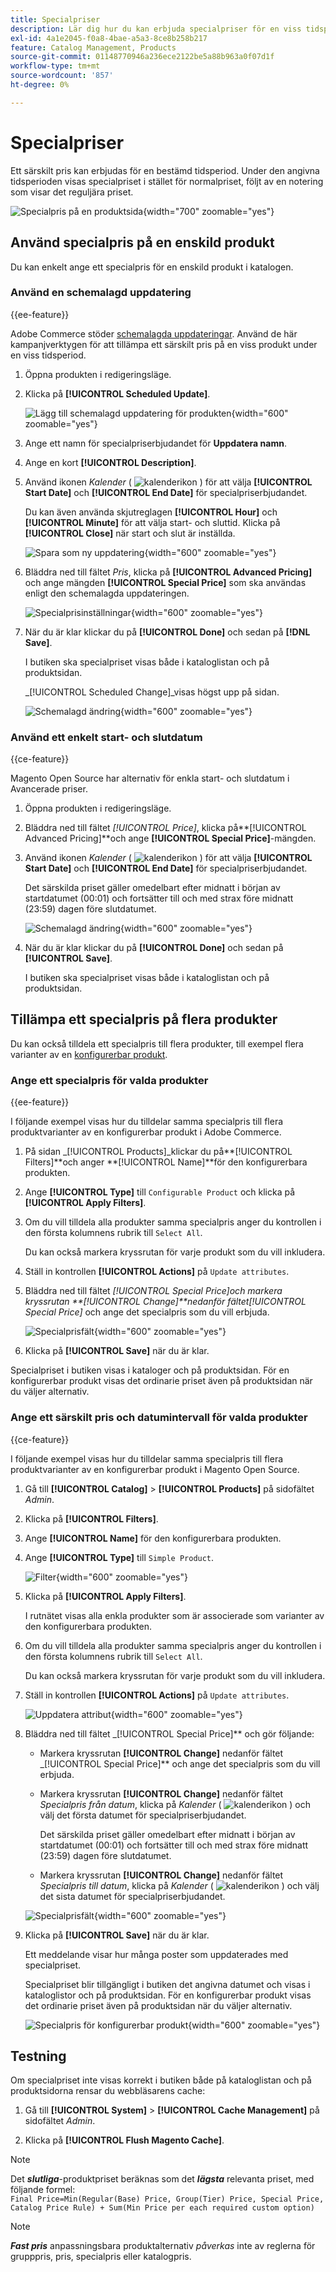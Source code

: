 ```yaml
---
title: Specialpriser
description: Lär dig hur du kan erbjuda specialpriser för en viss tidsperiod.
exl-id: 4a1e2045-f0a8-4bae-a5a3-8ce8b258b217
feature: Catalog Management, Products
source-git-commit: 01148770946a236ece2122be5a88b963a0f07d1f
workflow-type: tm+mt
source-wordcount: '857'
ht-degree: 0%

---
```


# Specialpriser

Ett särskilt pris kan erbjudas för en bestämd tidsperiod. Under den angivna tidsperioden visas specialpriset i stället för normalpriset, följt av en notering som visar det reguljära priset.

![Specialpris på en produktsida](./assets/storefront-price-special.png){width="700" zoomable="yes"}

## Använd specialpris på en enskild produkt

Du kan enkelt ange ett specialpris för en enskild produkt i katalogen.

### Använd en schemalagd uppdatering

{{ee-feature}}

Adobe Commerce stöder [schemalagda uppdateringar](../content-design/content-staging-scheduled-update.md). Använd de här kampanjverktygen för att tillämpa ett särskilt pris på en viss produkt under en viss tidsperiod.

1. Öppna produkten i redigeringsläge.

1. Klicka på **[!UICONTROL Scheduled Update]**.

   ![Lägg till schemalagd uppdatering för produkten](./assets/product-schedule-new-update.png){width="600" zoomable="yes"}

1. Ange ett namn för specialpriserbjudandet för **Uppdatera namn**.

1. Ange en kort **[!UICONTROL Description]**.

1. Använd ikonen _Kalender_ ( ![kalenderikon](../assets/icon-calendar.png) ) för att välja **[!UICONTROL Start Date]** och **[!UICONTROL End Date]** för specialpriserbjudandet.

   Du kan även använda skjutreglagen **[!UICONTROL Hour]** och **[!UICONTROL Minute]** för att välja start- och sluttid. Klicka på **[!UICONTROL Close]** när start och slut är inställda.

   ![Spara som ny uppdatering](./assets/product-price-special-scheduled-update.png){width="600" zoomable="yes"}

1. Bläddra ned till fältet _Pris_, klicka på **[!UICONTROL Advanced Pricing]** och ange mängden **[!UICONTROL Special Price]** som ska användas enligt den schemalagda uppdateringen.

   ![Specialprisinställningar](./assets/product-price-special.png){width="600" zoomable="yes"}

1. När du är klar klickar du på **[!UICONTROL Done]** och sedan på **[!DNL Save]**.

   I butiken ska specialpriset visas både i kataloglistan och på produktsidan.

   _[!UICONTROL Scheduled Change]_visas högst upp på sidan.

   ![Schemalagd ändring](./assets/product-price-special-scheduled-change.png){width="600" zoomable="yes"}

### Använd ett enkelt start- och slutdatum

{{ce-feature}}

Magento Open Source har alternativ för enkla start- och slutdatum i Avancerade priser.

1. Öppna produkten i redigeringsläge.

1. Bläddra ned till fältet _[!UICONTROL Price]_, klicka på&#x200B;**[!UICONTROL Advanced Pricing]**och ange **[!UICONTROL Special Price]**-mängden.

1. Använd ikonen _Kalender_ ( ![kalenderikon](../assets/icon-calendar.png) ) för att välja **[!UICONTROL Start Date]** och **[!UICONTROL End Date]** för specialpriserbjudandet.

   Det särskilda priset gäller omedelbart efter midnatt i början av startdatumet (00:01) och fortsätter till och med strax före midnatt (23:59) dagen före slutdatumet.

   ![Schemalagd ändring](./assets/product-special-price-from-ce.png){width="600" zoomable="yes"}

1. När du är klar klickar du på **[!UICONTROL Done]** och sedan på **[!UICONTROL Save]**.

   I butiken ska specialpriset visas både i kataloglistan och på produktsidan.

## Tillämpa ett specialpris på flera produkter

Du kan också tilldela ett specialpris till flera produkter, till exempel flera varianter av en [konfigurerbar produkt](product-create-configurable.md).

### Ange ett specialpris för valda produkter

{{ee-feature}}

I följande exempel visas hur du tilldelar samma specialpris till flera produktvarianter av en konfigurerbar produkt i Adobe Commerce.

1. På sidan _[!UICONTROL Products]_klickar du på&#x200B;**[!UICONTROL Filters]**och anger **[!UICONTROL Name]**för den konfigurerbara produkten.

1. Ange **[!UICONTROL Type]** till `Configurable Product` och klicka på **[!UICONTROL Apply Filters]**.

1. Om du vill tilldela alla produkter samma specialpris anger du kontrollen i den första kolumnens rubrik till `Select All`.

   Du kan också markera kryssrutan för varje produkt som du vill inkludera.

1. Ställ in kontrollen **[!UICONTROL Actions]** på `Update attributes`.

1. Bläddra ned till fältet _[!UICONTROL Special Price]_och markera kryssrutan **[!UICONTROL Change]**nedanför fältet_[!UICONTROL Special Price]_ och ange det specialpris som du vill erbjuda.

   ![Specialprisfält](./assets/product-price-special-commerce.png){width="600" zoomable="yes"}

1. Klicka på **[!UICONTROL Save]** när du är klar.

Specialpriset i butiken visas i kataloger och på produktsidan. För en konfigurerbar produkt visas det ordinarie priset även på produktsidan när du väljer alternativ.

### Ange ett särskilt pris och datumintervall för valda produkter

{{ce-feature}}

I följande exempel visas hur du tilldelar samma specialpris till flera produktvarianter av en konfigurerbar produkt i Magento Open Source.

1. Gå till **[!UICONTROL Catalog]** > **[!UICONTROL Products]** på sidofältet _Admin_.

1. Klicka på **[!UICONTROL Filters]**.

1. Ange **[!UICONTROL Name]** för den konfigurerbara produkten.

1. Ange **[!UICONTROL Type]** till `Simple Product`.

   ![Filter](./assets/product-price-special-filter.png){width="600" zoomable="yes"}

1. Klicka på **[!UICONTROL Apply Filters]**.

   I rutnätet visas alla enkla produkter som är associerade som varianter av den konfigurerbara produkten.

1. Om du vill tilldela alla produkter samma specialpris anger du kontrollen i den första kolumnens rubrik till `Select All`.

   Du kan också markera kryssrutan för varje produkt som du vill inkludera.

1. Ställ in kontrollen **[!UICONTROL Actions]** på `Update attributes`.

   ![Uppdatera attribut](./assets/product-price-special-action-update-attributes-ce.png){width="600" zoomable="yes"}

1. Bläddra ned till fältet _[!UICONTROL Special Price]** och gör följande:

   - Markera kryssrutan **[!UICONTROL Change]** nedanför fältet _[!UICONTROL Special Price]** och ange det specialpris som du vill erbjuda.

   - Markera kryssrutan **[!UICONTROL Change]** nedanför fältet _Specialpris från datum_, klicka på _Kalender_ ( ![kalenderikon](../assets/icon-calendar.png) ) och välj det första datumet för specialpriserbjudandet.

     Det särskilda priset gäller omedelbart efter midnatt i början av startdatumet (00:01) och fortsätter till och med strax före midnatt (23:59) dagen före slutdatumet.

   - Markera kryssrutan **[!UICONTROL Change]** nedanför fältet _Specialpris till datum_, klicka på _Kalender_ ( ![kalenderikon](../assets/icon-calendar.png) ) och välj det sista datumet för specialpriserbjudandet.

   ![Specialprisfält](./assets/product-price-special-action-update-attributes-fields-ce.png){width="600" zoomable="yes"}

1. Klicka på **[!UICONTROL Save]** när du är klar.

   Ett meddelande visar hur många poster som uppdaterades med specialpriset.

   Specialpriset blir tillgängligt i butiken det angivna datumet och visas i kataloglistor och på produktsidan. För en konfigurerbar produkt visas det ordinarie priset även på produktsidan när du väljer alternativ.

   ![Specialpris för konfigurerbar produkt](./assets/storefront-special-price-configurable-product-detail.png){width="600" zoomable="yes"}

## Testning

Om specialpriset inte visas korrekt i butiken både på kataloglistan och på produktsidorna rensar du webbläsarens cache:

1. Gå till **[!UICONTROL System]** > **[!UICONTROL Cache Management]** på sidofältet _Admin_.

1. Klicka på **[!UICONTROL Flush Magento Cache]**.

>[!NOTE]
>
>Det **_slutliga_**-produktpriset beräknas som det **_lägsta_** relevanta priset, med följande formel: <br/>`Final Price=Min(Regular(Base) Price, Group(Tier) Price, Special Price, Catalog Price Rule) + Sum(Min Price per each required custom option)`

>[!NOTE]
>
>**_Fast pris_** anpassningsbara produktalternativ _påverkas_ inte av reglerna för grupppris, pris, specialpris eller katalogpris.

